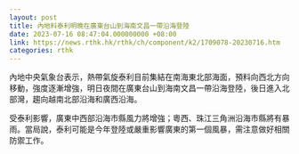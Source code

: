 ```yaml
---
layout: post
title: 內地料泰利明晚在廣東台山到海南文昌一帶沿海登陸
date: 2023-07-16 08:47:04.000000000 +08:00
link: https://news.rthk.hk/rthk/ch/component/k2/1709078-20230716.htm
categories: rthk
---
```


內地中央氣象台表示，熱帶氣旋泰利目前集結在南海東北部海面，預料向西北方向移動，強度逐漸增強，明日夜間在廣東台山到海南文昌一帶沿海登陸，後日進入北部灣，趨向越南北部沿海和廣西沿海。

受泰利影響，廣東中西部沿海市縣風力將增強；粵西、珠江三角洲沿海市縣將有暴雨。當局說，泰利可能是今年登陸或嚴重影響廣東的第一個風暴，需注意做好相關防禦工作。
